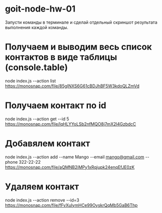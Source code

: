 # goit-node-hw-01

Запусти команды в терминале и сделай отдельный скриншот результата выполнения каждой команды.

# Получаем и выводим весь список контактов в виде таблицы (console.table)
node index.js --action list
https://monosnap.com/file/85gINXS6G61cBDJhBF5W3kdoQLZmVd


# Получаем контакт по id
node index.js --action get --id 5
https://monosnap.com/file/lqHLYYoLSb2nfMQO8j7mX2l4GzbdcC

# Добавялем контакт
node index.js --action add --name Mango --email mango@gmail.com --phone 322-22-22
https://monosnap.com/file/aQMNB2iMPy1xRqjupk24enqEfJE0zK

# Удаляем контакт
node index.js --action remove --id=3
https://monosnap.com/file/fFvXuIymHCe99OyskrQqMb5GaB6Thp

